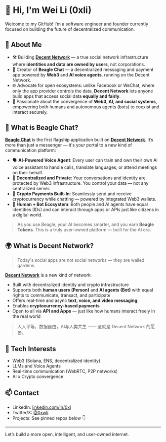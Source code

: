 # 👋 Hi, I'm Wei Li (0xli)

Welcome to my GitHub! I'm a software engineer and founder currently focused on building the future of decentralized communication.

## 🧠 About Me

- 🛠 Building **[Decent Network](https://github.com/decentnetworks)** — a true social network infrastructure where **identities and data are owned by users**, not corporations.
- 💬 Creator of **Beagle Chat** — a decentralized messaging and payment app powered by **Web3** and **AI voice agents**, running on the Decent Network.
- 🌐 Advocate for open ecosystems: unlike Facebook or WeChat, where only the app provider controls the data, **Decent Network** lets anyone build apps that access social data **equally and fairly**.
- 🌱 Passionate about the convergence of **Web3, AI, and social systems**, empowering both humans and autonomous agents (bots) to coexist and interact securely.

## 💬 What is Beagle Chat?

**[Beagle Chat](https://beagle.chat)** is the first flagship application built on **[Decent Network](https://decent.network)**. It’s more than just a messenger — it's your portal to a new kind of communication platform:

- 🗣️ **AI-Powered Voice Agent**: Every user can train and own their own AI voice assistant to handle calls, translate languages, or attend meetings on their behalf.
- 🔐 **Decentralized and Private**: Your conversations and identity are protected by Web3 infrastructure. You control your data — not any centralized server.
- 💸 **Crypto Payments Built-In**: Seamlessly send and receive cryptocurrency while chatting — powered by integrated Web3 wallets.
- 🤖 **Human + Bot Ecosystem**: Both people and AI agents have equal identities (IDs) and can interact through apps or APIs just like citizens in a digital world.

> As you use Beagle, your AI becomes smarter, and you earn **Beagle Tokens**. This is a truly user-owned platform — built for the AI era.

## 🌍 What is Decent Network?

> Today's social apps are not social networks — they are walled gardens.

**[Decent Network](https://decent.network)** is a new kind of network:  
- Built with decentralized identity and crypto infrastructure  
- Supports both **human users (Person)** and **AI agents (Bot)** with equal rights to communicate, transact, and participate  
- Offers real-time and async **text, voice, and video messaging**  
- Enables **cryptocurrency-based payments**  
- Open to all via **API and Apps** — just like how humans interact freely in the real world

> 人人平等，数据自由，AI与人类共生 —— 这就是 Decent Network 的愿景。

## 🔧 Tech Interests

- Web3 (Solana, ENS, decentralized identity)
- LLMs and Voice Agents
- Real-time communication (WebRTC, P2P networks)
- AI x Crypto convergence

## 📫 Contact

- LinkedIn: [linkedin.com/in/0xl](https://linkedin.com/in/0xl)
- Twitter/X: [@0xwli](https://twitter.com/0xwli)
- Projects: See pinned repos below 👇

---

Let’s build a more open, intelligent, and user-owned internet.
<!--
**0xli/0xli** is a ✨ _special_ ✨ repository because its `README.md` (this file) appears on your GitHub profile.

Here are some ideas to get you started:

- 🔭 I’m currently working on ...
- 🌱 I’m currently learning ...
- 👯 I’m looking to collaborate on ...
- 🤔 I’m looking for help with ...
- 💬 Ask me about ...
- 📫 How to reach me: ...
- 😄 Pronouns: ...
- ⚡ Fun fact: ...
-->
